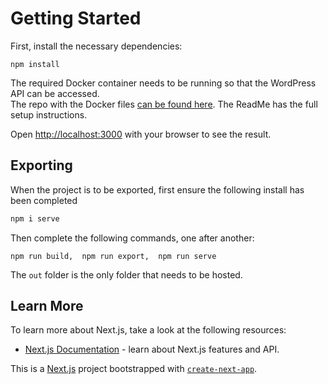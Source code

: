 

# Getting Started

First, install the necessary dependencies:

```
npm install
```


The required Docker container needs to be running so that the WordPress API can be accessed.   
The repo with the Docker files [can be found here](https://github.com/383Project/383-browsers-frontend). The ReadMe has the full setup instructions.

Open [http://localhost:3000](http://localhost:3000) with your browser to see the result.     



## Exporting

When the project is to be exported, first ensure the following install has been completed
```bash
npm i serve
```


Then complete the following commands, one after another:
```
npm run build,  npm run export,  npm run serve
```

The `out` folder is the only folder that needs to be hosted.


## Learn More

To learn more about Next.js, take a look at the following resources:

- [Next.js Documentation](https://nextjs.org/docs) - learn about Next.js features and API.

This is a [Next.js](https://nextjs.org/) project bootstrapped with [`create-next-app`](https://github.com/vercel/next.js/tree/canary/packages/create-next-app).